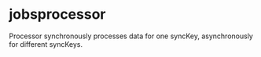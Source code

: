 # jobsprocessor

Processor synchronously processes data for one syncKey, asynchronously for different syncKeys.
